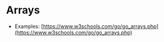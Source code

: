 # Arrays


- Examples: [https://www.w3schools.com/go/go_arrays.php](https://www.w3schools.com/go/go_arrays.php)